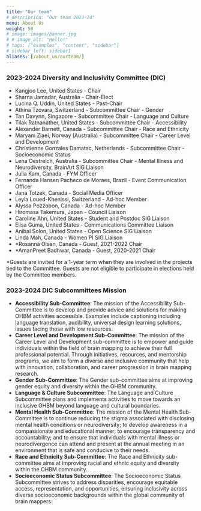 ```yaml
---
title: "Our team"
# description: "Our team 2023-24"
menu: About Us
weight: 50
# image: images/banner.jpg
# # image_alt: "Hello!"
# tags: ["examples", "content", "sidebar"]
# sidebar_left: sidebar1
aliases: [/about_us/ourteam/]
---
```


### 2023-2024 Diversity and Inclusivity Committee (DIC)

- Kangjoo Lee, United States - Chair
- Sharna Jamadar, Australia - Chair-Elect
- Lucina Q. Uddin, United States - Past-Chair
- Athina Tzovara, Switzerland - Subcommittee Chair - Gender
- Tan Davynn, Singapore - Subcommittee Chair - Language and Culture
- Tilak Ratnanather, United States - Subcommittee Chair - Accessibility
- Alexander Barnett, Canada - Subcommittee Chair - Race and Ethnicity
- Maryam Ziaei, Norway (Australia) - Subcommittee Chair - Career Level and Development
- Christienne Gonzales Damatac, Netherlands - Subcommittee Chair - Socioeconomic Status
- Lena Oestreich, Australia - Subcommittee Chair - Mental Illness and Neurodiversity, BrainArt SIG Liaison
- Julia Kam, Canada - FYM Officer
- Fernanda Hansen Pacheco de Moraes, Brazil - Event Communication Officer
- Jana Totzek, Canada - Social Media Officer
- Leyla Loued-Khenissi, Switzerland - Ad-hoc Member
- Alyssa Pozzobon, Canada - Ad-hoc Member
- Hiromasa Takemura, Japan - Council Liaison
- Caroline Ahn, United States - Student and Postdoc SIG Liaison
- Elisa Guma, United States - Communications Committee Liaison
- Anibal Solon, United States - Open Science SIG Liaison
- Linda Mah, Canada - Women PI SIG Liaison
- *Rosanna Olsen, Canada - Guest, 2021-2022 Chair
- *AmanPreet Badhwar, Canada - Guest, 2020-2021 Chair

*Guests are invited for a 1-year term when they are involved in the projects tied to the Committee. Guests are not eligible to participate in elections held by the Committee members. 


### 2023-2024 DIC Subcommittees Mission

- <b>Accessibility Sub-Committee</b>: The mission of the Accessibility Sub-Committee is to develop and provide advice and solutions for making OHBM activities accessible. Examples include captioning including language translation, audibility, universal design learning solutions, issues facing those with low resources.
- <b>Career Level and Development Sub-Committee</b>: The mission of the Career Level and Development sub-committee is to empower and guide individuals within the field of brain mapping to achieve their full professional potential. Through initiatives, resources, and mentorship programs, we aim to form a diverse and inclusive community that help with innovation, collaboration, and career progression in brain mapping research.
- <b>Gender Sub-Committee</b>: The Gender sub-committee aims at improving gender equity and diversity within the OHBM community.
- <b>Language & Culture Subcommittee</b>: The Language and Culture Subcommittee plans and implements activities to move towards an inclusive OHBM beyond language and cultural boundaries.
- <b>Mental Health Sub-Committee</b>: The mission of the Mental Health Sub-Committee is to continue reducing the stigma associated with disclosing mental health conditions or neurodiversity; to develop awareness in a compassionate and educational manner; to encourage transparency and accountability; and to ensure that individuals with mental illness or neurodivergence can attend and present at the annual meeting in an environment that is safe and conducive to their needs.
- <b>Race and Ethnicity Sub-Committee</b>: The Race and Ethnicity sub-committee aims at improving racial and ethnic equity and diversity within the OHBM community.
- <b>Socioeconomic Status Subcommittee</b>: The Socioeconomic Status Subcommittee strives to address disparities, encourage equitable access, representation, and opportunities, ensuring inclusivity across diverse socioeconomic backgrounds within the global community of brain mappers.
